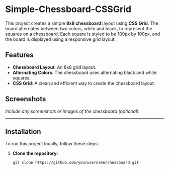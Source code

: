 # Simple-Chessboard-CSSGrid

This project creates a simple **8x8 chessboard** layout using **CSS Grid**. The board alternates between two colors, white and black, to represent the squares on a chessboard. Each square is styled to be 100px by 100px, and the board is displayed using a responsive grid layout.

## Features

- **Chessboard Layout**: An 8x8 grid layout.
- **Alternating Colors**: The chessboard uses alternating black and white squares.
- **CSS Grid**: A clean and efficient way to create the chessboard layout.

## Screenshots

*Include any screenshots or images of the chessboard (optional).*

---

## Installation

To run this project locally, follow these steps:

1. **Clone the repository:**
   ```bash
   git clone https://github.com/yourusername/chessboard.git
